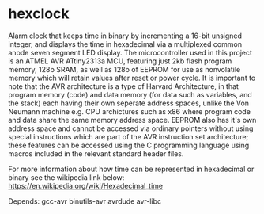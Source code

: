 # hexclock
Alarm clock that keeps time in binary by incrementing a 16-bit unsigned 
integer, and displays the time in hexadecimal via a multiplexed common anode 
seven segment LED display. The microcontroller used in this project is an 
ATMEL AVR ATtiny2313a MCU, featuring just 2kb flash program memory, 128b SRAM,
as well as 128b of EEPROM for use as nonvolatile memory which will retain 
values after reset or power cycle. It is important to note that the 
AVR architecture is a type of Harvard Architecture, in that program memory
(code) and data memory (for data such as variables, and the stack) each having
their own seperate address spaces, unlike the Von Neumann machine e.g. 
CPU archictures such as x86 where program code and data share the same memory
address space. EEPROM also has it's own address space and cannot be accessed
via ordinary pointers without using special instructions which are part of the
AVR instruction set architecture; these features can be accessed using the 
C programming language using macros included in the relevant standard header
files.

For more information about how time can be represented in hexadecimal or binary see the wikipedia link below: https://en.wikipedia.org/wiki/Hexadecimal_time

Depends:
  gcc-avr
  binutils-avr
  avrdude
  avr-libc

